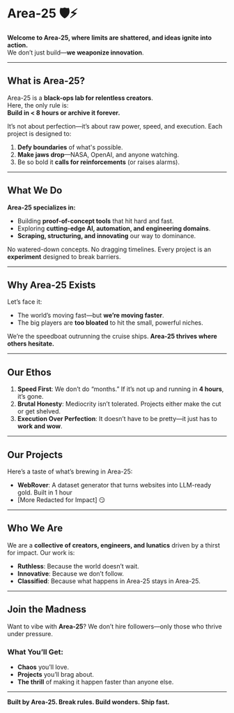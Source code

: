 # **Area-25** 🛡️⚡  
**Welcome to Area-25, where limits are shattered, and ideas ignite into action.**  
We don’t just build—**we weaponize innovation**.

---

## **What is Area-25?**
Area-25 is a **black-ops lab for relentless creators**.  
Here, the only rule is:  
**Build in < 8 hours or archive it forever.**  

It’s not about perfection—it’s about raw power, speed, and execution. Each project is designed to:  
1. **Defy boundaries** of what's possible.  
2. **Make jaws drop**—NASA, OpenAI, and anyone watching.  
3. Be so bold it **calls for reinforcements** (or raises alarms).  

---

## **What We Do**
**Area-25 specializes in:**
- Building **proof-of-concept tools** that hit hard and fast.  
- Exploring **cutting-edge AI, automation, and engineering domains**.  
- **Scraping, structuring, and innovating** our way to dominance.  

No watered-down concepts. No dragging timelines. Every project is an **experiment** designed to break barriers.

---

## **Why Area-25 Exists**
Let’s face it:  
- The world’s moving fast—but **we’re moving faster**.  
- The big players are **too bloated** to hit the small, powerful niches.  

We’re the speedboat outrunning the cruise ships. **Area-25 thrives where others hesitate.**

---

## **Our Ethos**
1. **Speed First**: We don’t do “months.” If it’s not up and running in **4 hours**, it’s gone.  
2. **Brutal Honesty**: Mediocrity isn’t tolerated. Projects either make the cut or get shelved.  
3. **Execution Over Perfection**: It doesn’t have to be pretty—it just has to **work and wow**.  

---

## **Our Projects**
Here’s a taste of what’s brewing in Area-25:  
- **WebRover**: A dataset generator that turns websites into LLM-ready gold. Built in 1 hour  
- [More Redacted for Impact] 😏  

---

## **Who We Are**
We are a **collective of creators, engineers, and lunatics** driven by a thirst for impact. Our work is:  
- **Ruthless**: Because the world doesn’t wait.  
- **Innovative**: Because we don’t follow.  
- **Classified**: Because what happens in Area-25 stays in Area-25.  

---

## **Join the Madness**
Want to vibe with **Area-25**? We don’t hire followers—only those who thrive under pressure.  

### **What You’ll Get**:  
- **Chaos** you’ll love.  
- **Projects** you’ll brag about.  
- **The thrill** of making it happen faster than anyone else.

---

**Built by Area-25. Break rules. Build wonders. Ship fast.**  
